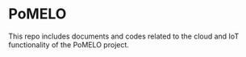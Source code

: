 # PoMELO
This repo includes documents and codes related to the cloud and IoT functionality of the PoMELO project.
